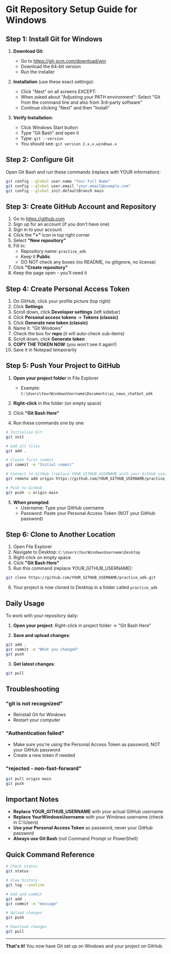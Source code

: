 # Git Repository Setup Guide for Windows

## Step 1: Install Git for Windows

1. **Download Git**:
   - Go to https://git-scm.com/download/win
   - Download the 64-bit version
   - Run the installer

2. **Installation** (use these exact settings):
   - Click "Next" on all screens EXCEPT:
   - When asked about "Adjusting your PATH environment": Select "Git from the command line and also from 3rd-party software"
   - Continue clicking "Next" and then "Install"

3. **Verify Installation**:
   - Click Windows Start button
   - Type "Git Bash" and open it
   - Type: `git --version`
   - You should see: `git version 2.x.x.windows.x`

## Step 2: Configure Git

Open Git Bash and run these commands (replace with YOUR information):

```bash
git config --global user.name "Your Full Name"
git config --global user.email "your.email@example.com"
git config --global init.defaultBranch main
```

## Step 3: Create GitHub Account and Repository

1. Go to https://github.com
2. Sign up for an account (if you don't have one)
3. Sign in to your account
4. Click the **"+"** icon in top right corner
5. Select **"New repository"**
6. Fill in:
   - Repository name: `practice_adk`
   - Keep it **Public**
   - DO NOT check any boxes (no README, no gitignore, no license)
7. Click **"Create repository"**
8. Keep the page open - you'll need it

## Step 4: Create Personal Access Token

1. On GitHub, click your profile picture (top right)
2. Click **Settings**
3. Scroll down, click **Developer settings** (left sidebar)
4. Click **Personal access tokens** → **Tokens (classic)**
5. Click **Generate new token (classic)**
6. Name it: "Git Windows"
7. Check the box for **repo** (it will auto-check sub-items)
8. Scroll down, click **Generate token**
9. **COPY THE TOKEN NOW** (you won't see it again!)
10. Save it in Notepad temporarily

## Step 5: Push Your Project to GitHub

1. **Open your project folder** in File Explorer
   - Example: `C:\Users\YourWindowsUsername\Documents\ai_news_chatbot_adk`

2. **Right-click** in the folder (on empty space)

3. Click **"Git Bash Here"**

4. Run these commands one by one:

```bash
# Initialize Git
git init

# Add all files
git add .

# Create first commit
git commit -m "Initial commit"

# Connect to GitHub (replace YOUR_GITHUB_USERNAME with your GitHub username)
git remote add origin https://github.com/YOUR_GITHUB_USERNAME/practice_adk.git

# Push to GitHub
git push -u origin main
```

5. **When prompted**:
   - Username: Type your GitHub username
   - Password: Paste your Personal Access Token (NOT your GitHub password)

## Step 6: Clone to Another Location

1. Open File Explorer
2. Navigate to Desktop: `C:\Users\YourWindowsUsername\Desktop`
3. Right-click on empty space
4. Click **"Git Bash Here"**
5. Run this command (replace YOUR_GITHUB_USERNAME):

```bash
git clone https://github.com/YOUR_GITHUB_USERNAME/practice_adk.git
```

6. Your project is now cloned to Desktop in a folder called `practice_adk`

## Daily Usage

To work with your repository daily:

1. **Open your project**: Right-click in project folder → "Git Bash Here"

2. **Save and upload changes**:
```bash
git add .
git commit -m "What you changed"
git push
```

3. **Get latest changes**:
```bash
git pull
```

## Troubleshooting

### "git is not recognized"
- Reinstall Git for Windows
- Restart your computer

### "Authentication failed"
- Make sure you're using the Personal Access Token as password, NOT your GitHub password
- Create a new token if needed

### "rejected - non-fast-forward"
```bash
git pull origin main
git push
```

## Important Notes

- **Replace YOUR_GITHUB_USERNAME** with your actual GitHub username
- **Replace YourWindowsUsername** with your Windows username (check in C:\Users\)
- **Use your Personal Access Token** as password, never your GitHub password
- **Always use Git Bash** (not Command Prompt or PowerShell)

## Quick Command Reference

```bash
# Check status
git status

# View history
git log --oneline

# Add and commit
git add .
git commit -m "message"

# Upload changes
git push

# Download changes
git pull
```

---

**That's it!** You now have Git set up on Windows and your project on GitHub.